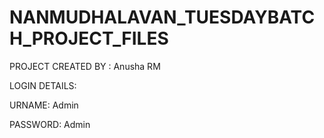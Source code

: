 # NANMUDHALAVAN_TUESDAYBATCH_PROJECT_FILES
PROJECT CREATED BY : Anusha RM

LOGIN DETAILS:

URNAME: Admin

PASSWORD: Admin
